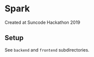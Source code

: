 # Spark

Created at Suncode Hackathon 2019

## Setup

See `backend` and `frontend` subdirectories.

